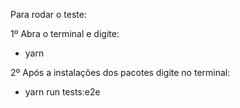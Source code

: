 Para rodar o teste:

1º Abra o terminal e digite:
  - yarn

2º Após a instalações dos pacotes digite no terminal:
  - yarn run tests:e2e
